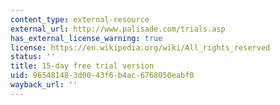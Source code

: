 ```yaml
---
content_type: external-resource
external_url: http://www.palisade.com/trials.asp
has_external_license_warning: true
license: https://en.wikipedia.org/wiki/All_rights_reserved
status: ''
title: 15-day free trial version
uid: 96548148-3d00-43f6-b4ac-6768050eabf0
wayback_url: ''
---
```

